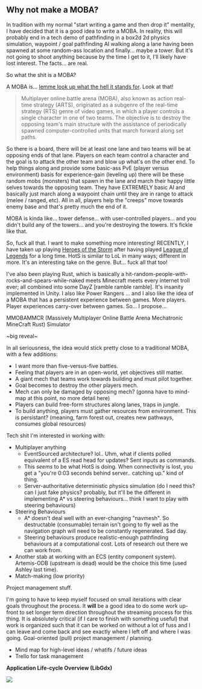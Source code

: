 Why not make a MOBA?
---

In tradition with my normal "start writing a game and then drop it" mentality, I have decided that it is a good idea to write a MOBA. In reality, this will probably end in a tech demo of pathfinding in a box2d 2d physics simulation, waypoint / goal pathfinding AI walking along a lane having been spawned at some random-ass location and finally... maybe a tower. But it's not going to shoot anything because by the time I get to it, I'll likely have lost interest. The facts... are real.

So what the shit is a MOBA?

A MOBA is... [lemme look up what the hell it stands for](https://en.wikipedia.org/wiki/Multiplayer_online_battle_arena). Look at that!

> Multiplayer online battle arena (MOBA), also known as action real-time strategy (ARTS), originated as a subgenre of the real-time strategy (RTS) genre of video games, in which a player controls a single character in one of two teams. The objective is to destroy the opposing team's main structure with the assistance of periodically spawned computer-controlled units that march forward along set paths.

So there is a board, there will be at least one lane and two teams will be at opposing ends of that lane. Players on each team control a character and the goal is to attack the other team and blow up what's on the other end. To help things along and provide some basic-ass PvE (player versus environment) basis for experience-gain (leveling up) there will be these random mobs (monsters) that spawn in the lane and march their happy little selves towards the opposing team. They have EXTREMELY basic AI and basically just march along a waypoint chain until they are in range to attack (melee / ranged, etc). All in all, players help the "creeps" move towards enemy base and that's pretty much the end of it.

MOBA is kinda like... tower defense... with user-controlled players... and you didn't build any of the towers... and you're destroying the towers. It's fickle like that.

So, fuck all that. I want to make something more interesting! RECENTLY, I have taken up playing [Heroes of the Storm](https://en.wikipedia.org/wiki/Heroes_of_the_Storm) after having played [League of Legends]() for a long time. HotS is similar to LoL in many ways; different in more. It's an interesting take on the genre. But... fuck all that too!

I've also been playing Rust, which is basically a hit-random-people-with-rocks-and-spears-while-naked meets Minecraft meets every internet troll ever; all combined into some DayZ [ramble ramble ramble]. It's insanity implemented in Unity. I also like Power Rangers ... and I also like the idea of a MOBA that has a persistent experience between games. More players. Player experiences carry-over between games. So... I propose...

MMOBAMMCR (Massively Multiplayer Online Battle Arena Mechatronic MineCraft Rust) Simulator

~big reveal~

In all seriousness, the idea would stick pretty close to a traditional MOBA, with a few additions:

* I want more than five-versus-five battles.
* Feeling that players are in an open-world, yet objectives still matter.
* A giant mech that teams work towards building and must pilot together.
* Goal becomes to destroy the other players mech.
* Mech can only be damaged by opposing mech? (gonna have to mind-map at this point, no more detail here)
* Players can build free-form structures along lanes, traps in jungle.
* To build anything, players must gather resources from environment. This is persistant? (meaning, farm forest out, creates new pathways, consumes global resources)

Tech shit I'm interested in working with:

* Multiplayer anything
  * EventSourced architecture? lol.. Uhm, what if clients polled equivalent of a ES read head for updates? Sent inputs as commands.
  * This *seems* to be what HotS is doing. When connectivity is lost, you get a "you're 0:03 seconds behind server.. catching up." kind of thing.
  * Server-authoritative deterministic physics simulation (do I need this? can I just fake physics? probably, but it'll be the different in implementing A* vs steering behaviours... think I want to play with steering behaviours)
* Steering Behaviours
  * A* doesn't deal well with an ever-changing "navmesh". So destructable (consumable) terrain isn't going to fly well as the navigation graph will need to be constantly regenerated. Sad day.
  * Steering behaviours produce realistic-enough pathfinding behaviours at a computational cost. Lots of research out there we can work from.
* Another stab at working with an ECS (entity component system). Artemis-ODB (upstream is dead) would be the choice this time (used Ashley last time).
* Match-making (low priority)

Project management stuff.

I'm going to have to keep myself focused on small iterations with clear goals throughout the process. It **will** be a good idea to do some work up-front to set longer term direction throughout the streaming process for this thing. It is absolutely critical (if I care to finish with something useful) that work is organized such that it can be worked on without a lot of fuss and I can leave and come back and see exactly where I left off and where I was going. Goal-oriented (pull) project management / planning.

- Mind map for high-level ideas / whatifs / future ideas
- Trello for task management

**Application Life-cycle Overview (LibGdx)**

![](https://github.com/libgdx/libgdx/wiki/images/70efff32-dd28-11e3-9fc4-1eb57143aee6.png)